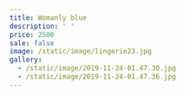 ```yaml
---
title: Womanly blue
description: ' '
price: 2500
sale: false
image: /static/image/lingerie23.jpg
gallery:
  - /static/image/2019-11-24-01.47.30.jpg
  - /static/image/2019-11-24-01.47.36.jpg
---
```


